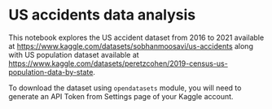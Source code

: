 # US accidents data analysis

This notebook explores the US accident dataset from 2016 to 2021 available at https://www.kaggle.com/datasets/sobhanmoosavi/us-accidents along with US population dataset available at https://www.kaggle.com/datasets/peretzcohen/2019-census-us-population-data-by-state.

To download the dataset using `opendatasets` module, you will need to generate an API Token from Settings page of your Kaggle account.
